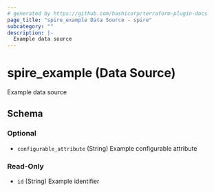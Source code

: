 ```yaml
---
# generated by https://github.com/hashicorp/terraform-plugin-docs
page_title: "spire_example Data Source - spire"
subcategory: ""
description: |-
  Example data source
---
```


# spire_example (Data Source)

Example data source



<!-- schema generated by tfplugindocs -->
## Schema

### Optional

- `configurable_attribute` (String) Example configurable attribute

### Read-Only

- `id` (String) Example identifier
